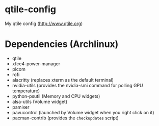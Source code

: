 # qtile-config
My qtile config (http://www.qtile.org)

# Dependencies (Archlinux)

- qtile
- xfce4-power-manager
- picom
- rofi
- alacritty (replaces xterm as the default terminal)
- nvidia-utils (provides the nvidia-smi command for polling GPU temperature)
- python-psutil (Memory and CPU widgets)
- alsa-utils (Volume widget)
- pamixer
- pavucontrol (launched by Volume widget when you right click on it)
- pacman-contrib (provides the `checkupdates` script)